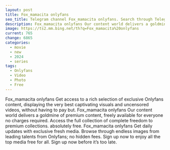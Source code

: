 ```yaml
---
layout: post
title: Fox_mamacita onlyfans
seo_title: Telegram channel Fox_mamacita onlyfans. Search through Telegram channels. Catalog of telegram channels.
description: Fox_mamacita onlyfans Our content world delivers a goldmine of premium content, freely available for everyone no charges required
image: https://ts2.mm.bing.net/th?q=Fox_mamacita%20onlyfans
current: 765
change: 6865
categories:
  - movie
  - new
  - 2024
  - series
tags: 
  - Onlyfans
  - Video
  - Photo
  - Free
---
```


Fox_mamacita onlyfans Get access to a rich selection of exclusive Onlyfans content, displaying the very best captivating visuals and uncensored videos, without having to pay but. Fox_mamacita onlyfans Our content world delivers a goldmine of premium content, freely available for everyone no charges required. Access the full collection of complete freedom to premium collections. absolutely free. Fox_mamacita onlyfans Get daily updates with exclusive fresh media. Browse through endless images from leading talents from Onlyfans; no hidden fees. Sign up now to enjoy all the top media free for all. Sign up now before it’s too late.
